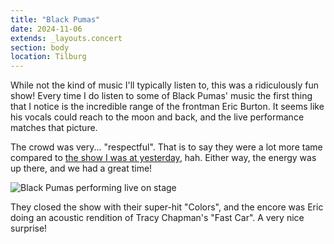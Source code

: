 ```yaml
---
title: "Black Pumas"
date: 2024-11-06
extends: _layouts.concert
section: body
location: Tilburg
---
```


While not the kind of music I'll typically listen to, this was a ridiculously fun show! Every time I do listen to some
of Black Pumas' music the first thing that I notice is the incredible range of the frontman Eric Burton. It seems like
his vocals could reach to the moon and back, and the live performance matches that picture.

The crowd was very... "respectful". That is to say they were a lot more tame compared to
[the show I was at yesterday](./nas-illmatic-30-year-anniversary-tour.md), hah. Either way, the energy was up there, and
we had a great time!

![Black Pumas performing live on stage](/assets/images/concerts/black-pumas.jpg)

They closed the show with their super-hit "Colors", and the encore was Eric doing an acoustic rendition of Tracy
Chapman's "Fast Car". A very nice surprise!

